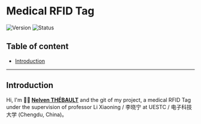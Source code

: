 # Medical RFID Tag

![Version](https://img.shields.io/badge/version-1.0-blue)
![Status](https://img.shields.io/badge/status-in%20progress-yellow)

## Table of content

- [Introduction](#introduction)

---

## Introduction
Hi, I'm **🙋‍♂️ [Nelven THÉBAULT](https://github.com/NelvTheb)** and the git of my project, a medical RFID Tag under the supervision of professor Li Xiaoning / 李晓宁 at UESTC / 电子科技大学 (Chengdu, China)。